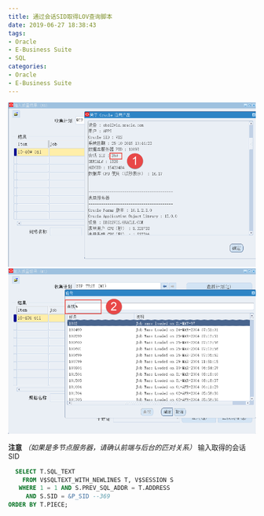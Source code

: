 ```yaml
---
title: 通过会话SID取得LOV查询脚本
date: 2019-06-27 18:38:43
tags:
- Oracle
- E-Business Suite
- SQL
categories:
- Oracle
- E-Business Suite
---
```

![](https://raw.githubusercontent.com/QUANWEIRU/blog-images/master/20190627183706.png)
![](https://raw.githubusercontent.com/QUANWEIRU/blog-images/master/20190627183733.png)

**注意** *（如果是多节点服务器，请确认前端与后台的匹对关系）* 输入取得的会话SID
```sql
  SELECT T.SQL_TEXT
    FROM V$SQLTEXT_WITH_NEWLINES T, V$SESSION S
   WHERE 1 = 1 AND S.PREV_SQL_ADDR = T.ADDRESS 
     AND S.SID = &P_SID --369
ORDER BY T.PIECE;
```


